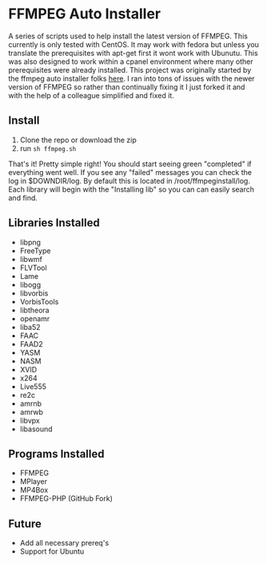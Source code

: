FFMPEG Auto Installer
===
A series of scripts used to help install the latest version of FFMPEG. This currently is only tested with CentOS. It may work with fedora but unless you translate the prerequisites with apt-get first it wont work with Ubunutu. This was also designed to work within a cpanel environment where many other prerequisites were already installed. This project was originally started by the ffmpeg auto installer folks [here][1]. I ran into tons of issues with the newer version of FFMPEG so rather than continually fixing it I just forked it and with the help of a colleague simplified and fixed it.  

Install
---
1. Clone the repo or download the zip
2. run ```sh ffmpeg.sh```

That's it! Pretty simple right! You should start seeing green "completed" if everything went well. If you see any "failed" messages you can check the log in $DOWNDIR/log. By default this is located in /root/ffmpeginstall/log. Each library will begin with the "Installing lib" so you can can easily search and find. 

Libraries Installed
---
- libpng
- FreeType
- libwmf
- FLVTool
- Lame
- libogg
- libvorbis
- VorbisTools
- libtheora
- openamr
- liba52
- FAAC
- FAAD2
- YASM
- NASM
- XVID
- x264
- Live555
- re2c
- amrnb
- amrwb
- libvpx
- libasound

Programs Installed
---
- FFMPEG
- MPlayer
- MP4Box
- FFMPEG-PHP (GitHub Fork)

Future
---
- Add all necessary prereq's
- Support for Ubuntu

[1]: http://www.ffmpeginstaller.com/
